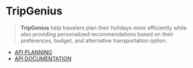 # TripGenius

> **TripGenius** help travelers plan their holidays more efficiently while also providing personalized recommendations based on their preferences, budget, and alternative transportation option.

- [API PLANNING](https://neunicorn.github.io/tripgenius-api-doc/)  
- [API DOCUMENTATION](https://documenter.getpostman.com/view/18445046/2s93sZ5DKM)
